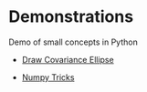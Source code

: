 # Demonstrations
 Demo of small concepts in Python
 
- [Draw Covariance Ellipse](https://nbviewer.jupyter.org/github/venkatramanrenganathan/Demonstrations/blob/master/Draw_Covariance_Ellipse.ipynb)

- [Numpy Tricks](https://nbviewer.jupyter.org/github.com/venkatramanrenganathan/Demonstrations/blob/master/Numpy_Tricks.ipynb)
